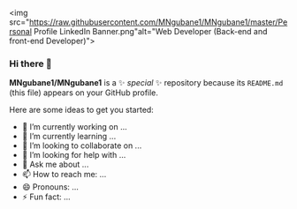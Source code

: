 <img src="https://raw.githubusercontent.com/MNgubane1/MNgubane1/master/Personal Profile LinkedIn Banner.png"alt="Web Developer (Back-end and front-end Developer)">
### Hi there 👋


**MNgubane1/MNgubane1** is a ✨ _special_ ✨ repository because its `README.md` (this file) appears on your GitHub profile.

Here are some ideas to get you started:

- 🔭 I’m currently working on ...
- 🌱 I’m currently learning ...
- 👯 I’m looking to collaborate on ...
- 🤔 I’m looking for help with ...
- 💬 Ask me about ...
- 📫 How to reach me: ...
- 😄 Pronouns: ...
- ⚡ Fun fact: ...

